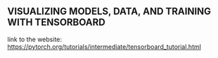 VISUALIZING MODELS, DATA, AND TRAINING WITH TENSORBOARD
-------------------------------------------------------
link to the website: https://pytorch.org/tutorials/intermediate/tensorboard_tutorial.html
